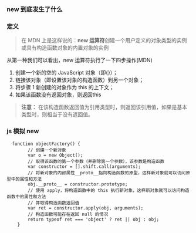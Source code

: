 ### new 到底发生了什么

### 定义

> 在 MDN 上是这样说的：**new 运算符**创建一个用户定义的对象类型的实例或具有构造函数对象的内置对象的实例

从第一种我们可以看出，new 运算符执行了一下四步操作(MDN)
 1. 创建一个新的空的 JavaScript 对象（即{}）；
 2. 链接该对象（即设置该对象的构造函数）到另一个对象；
 3. 将步骤 1 新创建的对象作为 this 的上下文；
 4. 如果该函数没有返回对象，则返回this
 
> **注意：** 在该构造函数返回值为引用类型时，则返回该引用值，如果是基本类型时，则相当于没有返回值。

### js 模拟 new

```
  function objectFactory() {
		// 创建一个新对象
		var o = new Object();
		// 取得该函数的第一个参数（并删除第一个参数），该参数是构造函数
		var constructor = [].shift.call(arguments);
		// 将新对象的内部属性__proto__指向构造函数的原型，这样新对象就可以访问原型中的属性和方法
		obj.__proto__ = constructor.prototype;
		// 使用 apply，将构造函数中的 this 执行新对象，这样新对象就可以访问构造函数中的属性和方法
		// 并取得构造函数返回值
		var ret = constructor.apply(obj, arguments);
		// 构造函数可能存在返回 null 的情况
		return typeof ret === 'object' ? ret || obj : obj;
	}
```